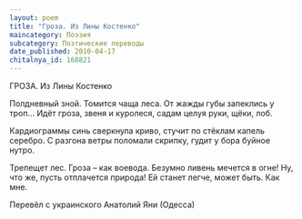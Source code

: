 ```yaml
---
layout: poem
title: "Гроза. Из Лины Костенко"
maincategory: Поэзия
subcategory: Поэтические переводы
date_published: 2010-04-17
chitalnya_id: 168821
---
```





ГРОЗА. Из Лины Костенко

Полдневный зной. Томится чаща леса.
От жажды губы запеклись у троп…
Идёт гроза, звеня и куролеся,
садам целуя руки, щёки, лоб.

Кардиограммы синь сверкнула криво,
стучит по стёклам капель серебро.
С разгона ветры поломали скрипку,
гудит у бора буйное нутро.

Трепещет лес. Гроза – как воевода.
Безумно ливень мечется в огне!
Ну, что же, пусть отплачется природа!
Ей станет легче, может быть. Как мне.

Перевёл с украинского Анатолий Яни (Одесса)

 





